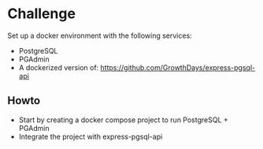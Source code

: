 # Challenge

Set up a docker environment with the following services:

- PostgreSQL
- PGAdmin
- A dockerized version of: https://github.com/GrowthDays/express-pgsql-api

## Howto

- Start by creating a docker compose project to run PostgreSQL + PGAdmin
- Integrate the project with express-pgsql-api
